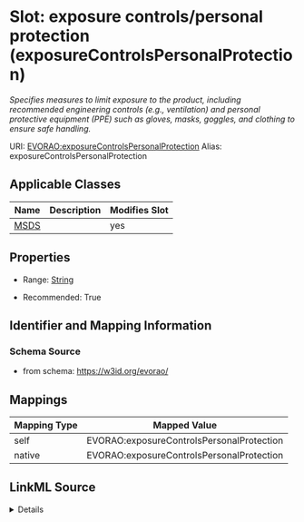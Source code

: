 

# Slot: exposure controls/personal protection (exposureControlsPersonalProtection) 


_Specifies measures to limit exposure to the product, including recommended engineering controls (e.g., ventilation) and personal protective equipment (PPE) such as gloves, masks, goggles, and clothing to ensure safe handling._





URI: [EVORAO:exposureControlsPersonalProtection](https://w3id.org/evorao/exposureControlsPersonalProtection)
Alias: exposureControlsPersonalProtection

<!-- no inheritance hierarchy -->





## Applicable Classes

| Name | Description | Modifies Slot |
| --- | --- | --- |
| [MSDS](MSDS.md) |  |  yes  |







## Properties

* Range: [String](String.md)

* Recommended: True





## Identifier and Mapping Information







### Schema Source


* from schema: https://w3id.org/evorao/




## Mappings

| Mapping Type | Mapped Value |
| ---  | ---  |
| self | EVORAO:exposureControlsPersonalProtection |
| native | EVORAO:exposureControlsPersonalProtection |




## LinkML Source

<details>
```yaml
name: exposureControlsPersonalProtection
description: Specifies measures to limit exposure to the product, including recommended
  engineering controls (e.g., ventilation) and personal protective equipment (PPE)
  such as gloves, masks, goggles, and clothing to ensure safe handling.
title: exposure controls/personal protection
from_schema: https://w3id.org/evorao/
rank: 1000
alias: exposureControlsPersonalProtection
domain_of:
- MSDS
range: string
required: false
recommended: true
multivalued: false

```
</details>